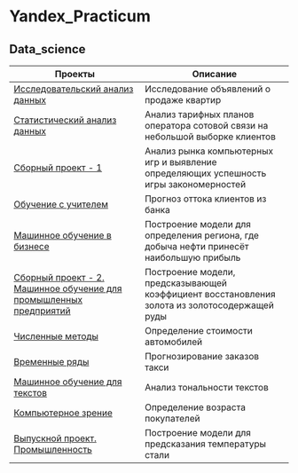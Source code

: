 # Yandex_Practicum
## Data_science

| **Проекты** | **Описание** |
|---------------|-------|
| [Исследовательский анализ данных](https://github.com/kseniakung/Yandex_Practicum/tree/main/исследовательский_анализ) |  Исследование объявлений о продаже квартир |
| [Статистический анализ данных](https://github.com/kseniakung/Yandex_Practicum/tree/main/статистический_анализ) |  Анализ тарифных планов оператора сотовой связи на небольшой выборке клиентов |
| [Сборный проект - 1](https://github.com/kseniakung/Yandex_Practicum/tree/main/сборный_проект_1)| Анализ рынка компьютерных игр и выявление определяющих успешность игры закономерностей |
| [Обучение с учителем](https://github.com/kseniakung/Yandex_Practicum/tree/main/обучение_с_учителем) | Прогноз оттока клиентов из банка |
| [Машинное обучение в бизнесе](https://github.com/kseniakung/Yandex_Practicum/tree/main/машинное_обучение_в_бизнесе) | Построение модели для определения региона, где добыча нефти принесёт наибольшую прибыль |
| [Сборный проект - 2. Машинное обучение для промышленных предприятий](https://github.com/kseniakung/Yandex_Practicum/tree/main/сборный_проект_2) | Построение модели, предсказывающей коэффициент восстановления золота из золотосодержащей руды |
| [Численные методы](https://github.com/kseniakung/Yandex_Practicum/tree/main/численные_методы) | Определение стоимости автомобилей |
| [Временные ряды](https://github.com/kseniakung/Yandex_Practicum/tree/main/временные_ряды) | Прогнозирование заказов такси |
| [Машинное обучение для текстов](https://github.com/kseniakung/Yandex_Practicum/tree/main/обучение_текстов) | Анализ тональности текстов |
| [Компьютерное зрение](https://github.com/kseniakung/Yandex_Practicum/tree/main/компьютерное_зрение) | Определение возраста покупателей |
| [Выпускной проект. Промышленность](https://github.com/kseniakung/Yandex_Practicum/tree/main/выпускной_проект) | Построение модели для предсказания температуры стали |
